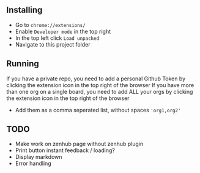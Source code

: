 ## Installing

- Go to `chrome://extensions/`
- Enable `Developer mode` in the top right
- In the top left click `Load unpacked`
- Navigate to this project folder
  

## Running
If you have a private repo, you need to add a personal Github Token by clicking the extension icon in the top right of the browser
If you have more than one org on a single board, you need to add ALL your orgs by clicking the extension icon in the top right of the browser
 - Add them as a comma seperated list, without spaces `'org1,org2'` 

## TODO

- Make work on zenhub page without zenhub plugin
- Print button instant feedback / loading?
- Display markdown
- Error handling